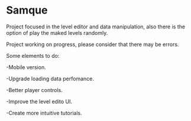 # Samque

Project focused in the level editor and data manipulation, also there is the option of play the maked levels randomly.

Project working on progress, please consider that there may be errors.

Some elements to do:

-Mobile version.

-Upgrade loading data perfomance.

-Better player controls.

-Improve the level edito UI.

-Create more intuitive tutorials.

